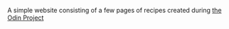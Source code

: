 A simple website consisting of a few pages of recipes created during [the Odin Project](https://www.theodinproject.com/)
